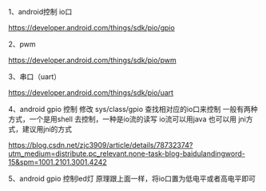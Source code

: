 1、android控制 io口

https://developer.android.com/things/sdk/pio/gpio

2、pwm


https://developer.android.com/things/sdk/pio/pwm

3、串口（uart）

https://developer.android.com/things/sdk/pio/uart

4、android gpio 控制
   修改  sys/class/gpio 查找相对应的io口来控制
   一般有两种方式，一个是用shell 去控制，一种是io流的读写
   io流可以用java 也可以用 jni方式，建议用jni的方式

   https://blog.csdn.net/zjc3909/article/details/78732374?utm_medium=distribute.pc_relevant.none-task-blog-baidulandingword-15&spm=1001.2101.3001.4242

5、android gpio  控制led灯   原理跟上面一样，将io口置为低电平或者高电平即可

